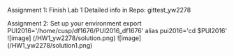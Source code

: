 Assignment 1: Finish Lab 1 
Detailed info in Repo: gittest_yw2278

Assignment 2: Set up your environment 
export PUI2016='/home/cusp/df1676/PUI2016_df1676' 
alias pui2016='cd $PUI2016'
![image] (/HW1_yw2278/solution.png)
![image] (/HW1_yw2278/solution1.png)
